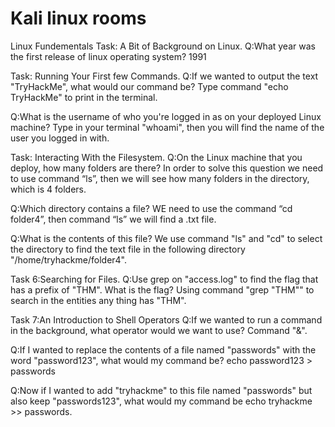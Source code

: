 
# **Kali linux rooms**
Linux Fundementals
Task: A Bit of Background on Linux.
Q:What year was the first release of linux operating system?
1991

Task: Running Your First few Commands.
Q:If we wanted to output the text "TryHackMe", what would our command be?
Type command "echo TryHackMe" to print in the terminal.

Q:What is the username of who you're logged in as on your deployed Linux machine?
Type in your terminal "whoami", then you will find the name of the user you logged in with.

 Task: Interacting With the Filesystem.
Q:On the Linux machine that you deploy, how many folders are there?
In order to solve this question we need to use command “ls”, then we will see how many folders in the directory, which is 4 folders.

Q:Which directory contains a file?
WE need to use the command “cd folder4”, then command “ls” we will find a .txt file.

Q:What is the contents of this file?
We use command "ls" and "cd" to select the directory to find the text file in the following directory "/home/tryhackme/folder4".

Task 6:Searching for Files.
Q:Use grep on "access.log" to find the flag that has a prefix of "THM". What is the flag?
Using command "grep "THM"" to search in the entities  any thing has "THM".

Task 7:An Introduction to Shell Operators
Q:If we wanted to run a command in the background, what operator would we want to use?
Command "&".

Q:If I wanted to replace the contents of a file named "passwords" with the word "password123", what would my command be?
echo password123 > passwords

Q:Now if I wanted to add "tryhackme" to this file named "passwords" but also keep "passwords123", what would my command be
echo tryhackme >> passwords.
